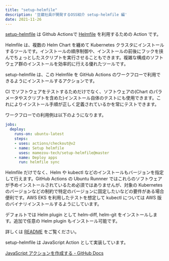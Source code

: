 ```yaml
---
title: "setup-helmfile"
description: '豆蔵社員が開発するOSS紹介 setup-helmfile 編'
date: 2021-11-26
---
```

[setup-helmfile](https://github.com/mamezou-tech/setup-helmfile) は Github Actionsで [Helmfile](https://github.com/roboll/helmfile) を利用するための Action です。

Helmfile は、複数の Helm Chart を纏めて Kubernetes クラスタにインストールするツールです。インストールの順序制御や、インストールの前後にフックを挟んでちょっとしたスクリプトを実行させることもできます。複雑な構成のソフトウェア群のインストールを効率的に行える優れたツールです。

setup-helmfile は、この Helmfile を GitHub Actions のワークフローで利用できるようにインストールするアクションです。

CI でソフトウェアをテストするためだけでなく、ソフトウェアの(Chart のパラメータやスクリプトを含めた)インストール自体のテストにも使用できます。これによりインストール手順が正しく定義されているかを常にテストできます。

ワークフローでの利用例は以下のようになります。

```yaml
jobs:
  deploy:
    runs-on: ubuntu-latest
    steps:
    - uses: actions/checkout@v2
    - name: Setup helmfile
      uses: mamezou-tech/setup-helmfile@master
    - name: Deploy apps
      run: helmfile sync
```

Helmfile だけでなく、Helm や kubectl などのインストールもバージョンを指定して行えます。GitHub Actions の Ubuntu Runnner ではこれらのソフトウェアが予めインストールされているため必須ではありませんが、対象の Kubernetes のバージョンなどの制約で特定のバージョンに固定したいなどの要件がある場合便利です。AWS EKS を利用したテストを想定して kubectl については AWS 版のバイナリインストールするようにしています。

デフォルトでは Helm plugin として helm-diff, helm-git をインストールします。追加で任意の Helm plugin もインストール可能です。

詳しくは [README](https://github.com/mamezou-tech/setup-helmfile/blob/master/README.md) をご覧ください。

setup-helmfile は JavaScript Action として実装しています。

[JavaScript アクションを作成する - GitHub Docs](https://docs.github.com/ja/actions/creating-actions/creating-a-javascript-action)
